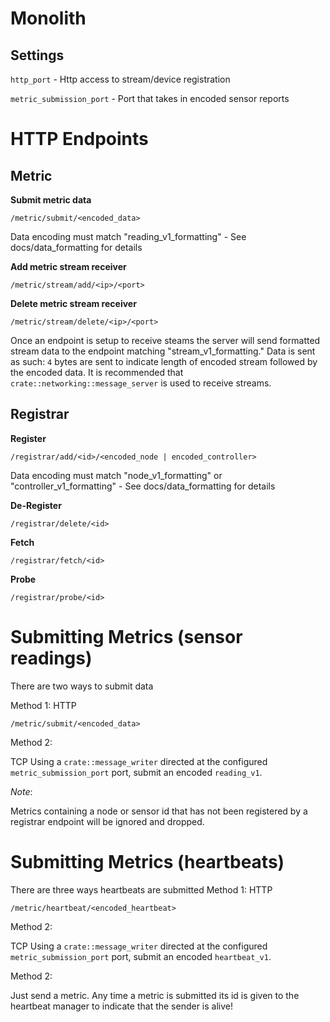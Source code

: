 # Monolith

## Settings

`http_port` - Http access to stream/device registration

`metric_submission_port` - Port that takes in encoded sensor reports 

# HTTP Endpoints

## Metric

**Submit metric data**

`/metric/submit/<encoded_data>`

Data encoding must match "reading_v1_formatting" - See docs/data_formatting for details

**Add metric stream receiver**

 `/metric/stream/add/<ip>/<port>`
 
**Delete metric stream receiver**

 `/metric/stream/delete/<ip>/<port>`

Once an endpoint is setup to receive steams the server will send formatted stream data to the endpoint matching "stream_v1_formatting." Data is sent as such: `4` bytes are sent to indicate length of encoded stream followed by the encoded data. It is recommended that `crate::networking::message_server` is used to receive streams.

## Registrar

**Register**

`/registrar/add/<id>/<encoded_node | encoded_controller>`

Data encoding must match "node_v1_formatting" or "controller_v1_formatting" - See docs/data_formatting for details

**De-Register**

`/registrar/delete/<id>`

**Fetch**

`/registrar/fetch/<id>`

**Probe**

`/registrar/probe/<id>`

# Submitting Metrics (sensor readings)

There are two ways to submit data

Method 1: HTTP 

`/metric/submit/<encoded_data>`

Method 2: 

TCP Using a `crate::message_writer` directed at the configured `metric_submission_port` port,
submit an encoded `reading_v1`.

*Note*: 

Metrics containing a node or sensor id that has not been registered by a registrar endpoint will be ignored and dropped.

# Submitting Metrics (heartbeats)
There are three ways heartbeats are submitted
Method 1: HTTP 

`/metric/heartbeat/<encoded_heartbeat>`

Method 2: 

TCP Using a `crate::message_writer` directed at the configured `metric_submission_port` port, 
submit an encoded `heartbeat_v1`.

Method 2: 

Just send a metric. Any time a metric is submitted its id is given to the heartbeat manager to indicate that 
the sender is alive!

